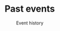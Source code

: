 ---
title: "Past events"
subtitle: "Event history"
# meta description
description: "Event history of the Glasgow Azure User Group."
draft: false
---